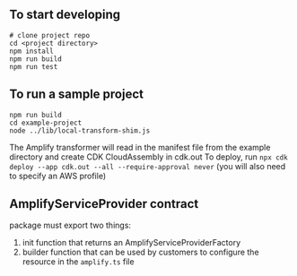 ## To start developing

```
# clone project repo
cd <project directory>
npm install
npm run build
npm run test
```

## To run a sample project

```
npm run build
cd example-project
node ../lib/local-transform-shim.js
```

The Amplify transformer will read in the manifest file from the example directory and create CDK CloudAssembly in cdk.out
To deploy, run `npx cdk deploy --app cdk.out --all --require-approval never` (you will also need to specify an AWS profile)

## AmplifyServiceProvider contract

package must export two things:

1. init function that returns an AmplifyServiceProviderFactory
2. builder function that can be used by customers to configure the resource in the `amplify.ts` file
